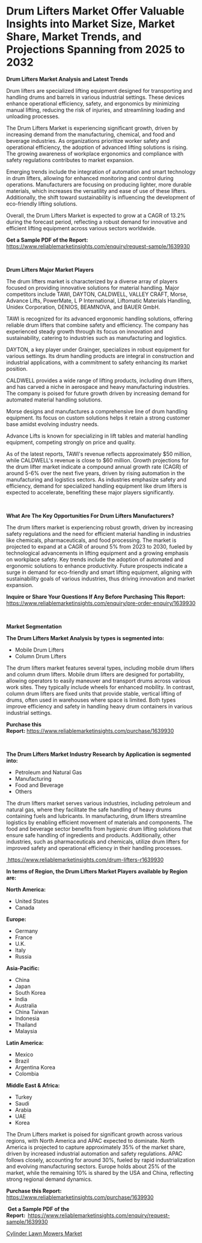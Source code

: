 <p><h1>Drum Lifters Market Offer Valuable Insights into Market Size, Market Share, Market Trends, and Projections Spanning from 2025 to 2032</h1></p><p><strong>Drum Lifters Market Analysis and Latest Trends</strong></p>
<p><p>Drum lifters are specialized lifting equipment designed for transporting and handling drums and barrels in various industrial settings. These devices enhance operational efficiency, safety, and ergonomics by minimizing manual lifting, reducing the risk of injuries, and streamlining loading and unloading processes.</p><p>The Drum Lifters Market is experiencing significant growth, driven by increasing demand from the manufacturing, chemical, and food and beverage industries. As organizations prioritize worker safety and operational efficiency, the adoption of advanced lifting solutions is rising. The growing awareness of workplace ergonomics and compliance with safety regulations contributes to market expansion. </p><p>Emerging trends include the integration of automation and smart technology in drum lifters, allowing for enhanced monitoring and control during operations. Manufacturers are focusing on producing lighter, more durable materials, which increases the versatility and ease of use of these lifters. Additionally, the shift toward sustainability is influencing the development of eco-friendly lifting solutions. </p><p>Overall, the Drum Lifters Market is expected to grow at a CAGR of 13.2% during the forecast period, reflecting a robust demand for innovative and efficient lifting equipment across various sectors worldwide.</p></p>
<p><strong>Get a Sample PDF of the Report:&nbsp;</strong> <a href="https://www.reliablemarketinsights.com/enquiry/request-sample/1639930?utm_campaign=3295&utm_medium=2&utm_source=Github&utm_content=ia&utm_term=11042025&utm_id=drum-lifters">https://www.reliablemarketinsights.com/enquiry/request-sample/1639930</a></p>
<p>&nbsp;</p>
<p><strong>Drum Lifters Major Market Players</strong></p>
<p><p>The drum lifters market is characterized by a diverse array of players focused on providing innovative solutions for material handling. Major competitors include TAWI, DAYTON, CALDWELL, VALLEY CRAFT, Morse, Advance Lifts, PowerMate, L P International, Liftomatic Materials Handling, Unidex Corporation, DENIOS, BEAMNOVA, and BAUER GmbH.</p><p>TAWI is recognized for its advanced ergonomic handling solutions, offering reliable drum lifters that combine safety and efficiency. The company has experienced steady growth through its focus on innovation and sustainability, catering to industries such as manufacturing and logistics.</p><p>DAYTON, a key player under Grainger, specializes in robust equipment for various settings. Its drum handling products are integral in construction and industrial applications, with a commitment to safety enhancing its market position.</p><p>CALDWELL provides a wide range of lifting products, including drum lifters, and has carved a niche in aerospace and heavy manufacturing industries. The company is poised for future growth driven by increasing demand for automated material handling solutions.</p><p>Morse designs and manufactures a comprehensive line of drum handling equipment. Its focus on custom solutions helps it retain a strong customer base amidst evolving industry needs.</p><p>Advance Lifts is known for specializing in lift tables and material handling equipment, competing strongly on price and quality. </p><p>As of the latest reports, TAWI's revenue reflects approximately $50 million, while CALDWELL's revenue is close to $60 million. Growth projections for the drum lifter market indicate a compound annual growth rate (CAGR) of around 5-6% over the next five years, driven by rising automation in the manufacturing and logistics sectors. As industries emphasize safety and efficiency, demand for specialized handling equipment like drum lifters is expected to accelerate, benefiting these major players significantly.</p></p>
<p>&nbsp;</p>
<p><strong>What Are The Key Opportunities For Drum Lifters Manufacturers?</strong></p>
<p><p>The drum lifters market is experiencing robust growth, driven by increasing safety regulations and the need for efficient material handling in industries like chemicals, pharmaceuticals, and food processing. The market is projected to expand at a CAGR of around 5% from 2023 to 2030, fueled by technological advancements in lifting equipment and a growing emphasis on workplace safety. Key trends include the adoption of automated and ergonomic solutions to enhance productivity. Future prospects indicate a surge in demand for eco-friendly and smart lifting equipment, aligning with sustainability goals of various industries, thus driving innovation and market expansion.</p></p>
<p><strong>Inquire or Share Your Questions If Any Before Purchasing This Report:</strong> <a href="https://www.reliablemarketinsights.com/enquiry/pre-order-enquiry/1639930?utm_campaign=3295&utm_medium=2&utm_source=Github&utm_content=ia&utm_term=11042025&utm_id=drum-lifters">https://www.reliablemarketinsights.com/enquiry/pre-order-enquiry/1639930</a></p>
<p>&nbsp;</p>
<p><strong>Market Segmentation</strong></p>
<p><strong>The Drum Lifters Market Analysis by types is segmented into:</strong></p>
<p><ul><li>Mobile Drum Lifters</li><li>Column Drum Lifters</li></ul></p>
<p><p>The drum lifters market features several types, including mobile drum lifters and column drum lifters. Mobile drum lifters are designed for portability, allowing operators to easily maneuver and transport drums across various work sites. They typically include wheels for enhanced mobility. In contrast, column drum lifters are fixed units that provide stable, vertical lifting of drums, often used in warehouses where space is limited. Both types improve efficiency and safety in handling heavy drum containers in various industrial settings.</p></p>
<p><strong>Purchase this Report:&nbsp;</strong><a href="https://www.reliablemarketinsights.com/purchase/1639930?utm_campaign=3295&utm_medium=2&utm_source=Github&utm_content=ia&utm_term=11042025&utm_id=drum-lifters">https://www.reliablemarketinsights.com/purchase/1639930</a></p>
<p>&nbsp;</p>
<p><strong>The Drum Lifters Market Industry Research by Application is segmented into:</strong></p>
<p><ul><li>Petroleum and Natural Gas</li><li>Manufacturing</li><li>Food and Beverage</li><li>Others</li></ul></p>
<p><p>The drum lifters market serves various industries, including petroleum and natural gas, where they facilitate the safe handling of heavy drums containing fuels and lubricants. In manufacturing, drum lifters streamline logistics by enabling efficient movement of materials and components. The food and beverage sector benefits from hygienic drum lifting solutions that ensure safe handling of ingredients and products. Additionally, other industries, such as pharmaceuticals and chemicals, utilize drum lifters for improved safety and operational efficiency in their handling processes.</p></p>
<p><a href="https://www.reliablemarketinsights.com/drum-lifters-r1639930?utm_campaign=3295&utm_medium=2&utm_source=Github&utm_content=ia&utm_term=11042025&utm_id=drum-lifters">&nbsp;https://www.reliablemarketinsights.com/drum-lifters-r1639930</a></p>
<p><strong>In terms of Region, the Drum Lifters Market Players available by Region are:</strong></p>
<p>
    <p> <strong> North America: </strong>
        <ul>
            <li>United States</li>
            <li>Canada</li>
        </ul>
        </p> 
    <p> <strong> Europe: </strong>
        <ul>
            <li>Germany</li>
            <li>France</li>
            <li>U.K.</li>
            <li>Italy</li>
            <li>Russia</li>
        </ul>
        </p> 
    <p> <strong> Asia-Pacific: </strong>
        <ul>
            <li>China</li>
            <li>Japan</li>
            <li>South Korea</li>
            <li>India</li>
            <li>Australia</li>
            <li>China Taiwan</li>
            <li>Indonesia</li>
            <li>Thailand</li>
            <li>Malaysia</li>
        </ul>
        </p> 
    <p> <strong> Latin America: </strong>
        <ul>
            <li>Mexico</li>
            <li>Brazil</li>
            <li>Argentina Korea</li>
            <li>Colombia</li>
        </ul>
        </p> 
    <p> <strong> Middle East & Africa: </strong>
        <ul>
            <li>Turkey</li>
            <li>Saudi</li>
            <li>Arabia</li>
            <li>UAE</li>
            <li>Korea</li>
        </ul>
    </p>
    </p>
<p><p>The Drum Lifters market is poised for significant growth across various regions, with North America and APAC expected to dominate. North America is projected to capture approximately 35% of the market share, driven by increased industrial automation and safety regulations. APAC follows closely, accounting for around 30%, fueled by rapid industrialization and evolving manufacturing sectors. Europe holds about 25% of the market, while the remaining 10% is shared by the USA and China, reflecting strong regional demand dynamics.</p></p>
<p><strong>Purchase this Report: </strong><a href="https://www.reliablemarketinsights.com/purchase/1639930?utm_campaign=3295&utm_medium=2&utm_source=Github&utm_content=ia&utm_term=11042025&utm_id=drum-lifters">https://www.reliablemarketinsights.com/purchase/1639930</a></p>
<p>&nbsp;<strong>Get a Sample PDF of the Report:&nbsp;&nbsp;</strong><a href="https://www.reliablemarketinsights.com/enquiry/request-sample/1639930?utm_campaign=3295&utm_medium=2&utm_source=Github&utm_content=ia&utm_term=11042025&utm_id=drum-lifters">https://www.reliablemarketinsights.com/enquiry/request-sample/1639930</a></p>
<p><strong></strong></p>
<p><p><a href="https://github.com/DixieGrimes/Market-Research-Report-List-2/blob/main/cylinder-lawn-mowers-market.md?utm_campaign=3295&utm_medium=2&utm_source=Github&utm_content=ia&utm_term=11042025&utm_id=drum-lifters">Cylinder Lawn Mowers Market</a></p></p>